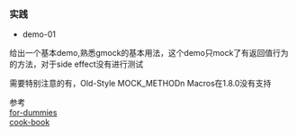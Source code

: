 ### 实践

- demo-01

给出一个基本demo,熟悉gmock的基本用法，这个demo只mock了有返回值行为的方法，对于side effect没有进行测试

需要特别注意的有，Old-Style MOCK_METHODn Macros在1.8.0没有支持

参考<br>
[for-dummies](https://github.com/google/googletest/blob/master/googlemock/docs/for_dummies.md)<br>
[cook-book](https://github.com/google/googletest/blob/master/googlemock/docs/cook_book.md)
